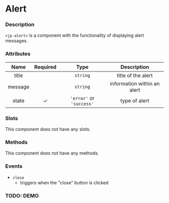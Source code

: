 # Alert

### Description

`<jp-alert>` is a component with the functionality of displaying alert messages.

### Attributes

| **Name** | **Required** | **Type** | **Description** |
| :----: | :----: | :----: | :----: |
| title | | `string` | title of the alert |
| message | | `string` | information within an alert |
| state | ✓ | `'error'` or `'success'` | type of alert | 

### Slots

This component does not have any slots.

### Methods

This component does not have any methods.

### Events

- `close`
    - triggers when the "close" button is clicked

### TODO: DEMO
